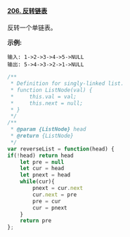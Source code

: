 #### [206. 反转链表](https://leetcode-cn.com/problems/reverse-linked-list/)

反转一个单链表。

**示例:**

```
输入: 1->2->3->4->5->NULL
输出: 5->4->3->2->1->NULL
```

```javascript
/**
 * Definition for singly-linked list.
 * function ListNode(val) {
 *     this.val = val;
 *     this.next = null;
 * }
 */
/**
 * @param {ListNode} head
 * @return {ListNode}
 */
var reverseList = function(head) {
if(!head) return head
    let pre = null
    let cur = head
    let pnext = head
    while(cur){
        pnext = cur.next
        cur.next = pre
        pre = cur
        cur = pnext
    }
    return pre
};
```

